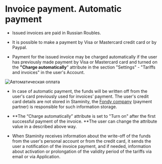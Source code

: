 # Invoice payment. Automatic payment

* Issued invoices are paid in Russian Roubles.

* It is possible to make a payment by Visa or Mastercard credit card or by Paypal.

* Payment for the issued invoice may be charged automatically if the user has previously made payment by Visa or Mastercard card and turned on the **"Charge automatically**" attribute in the section "Settings" - "Tariffs and invoices" in the user's Account.

![Автоматическая оплата](http://content.staminity.com/assets/images/_new/tariffs/tariff-auto-payments.png)

* In case of automatic payment, the funds will be written off from the user's card previously used for invoices’ payment. The user's credit card details are not stored in Staminity, the [Fondy company](https://fondy.eu) \(payment partner\) is responsible for such information storage.

* **The “Charge automatically” attribute is set to "Turn on" after the first successful payment of the invoice. **The user can change the attribute value in a described above way.

* When Staminity receives information about the write-off of the funds from the user's personal account or from the credit card, it sends the user a notification of the invoice payment, and if needed, information about activation or prolongation of the validity period of the tariffs via email or via Application.



